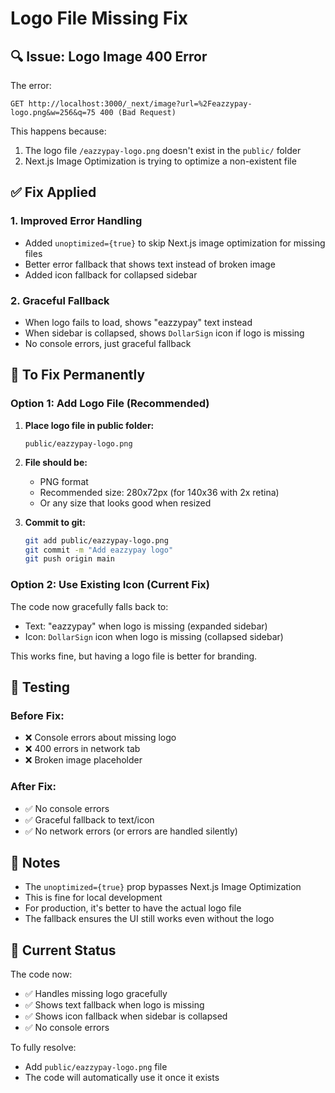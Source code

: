 # Logo File Missing Fix

## 🔍 Issue: Logo Image 400 Error

The error:
```
GET http://localhost:3000/_next/image?url=%2Feazzypay-logo.png&w=256&q=75 400 (Bad Request)
```

This happens because:
1. The logo file `/eazzypay-logo.png` doesn't exist in the `public/` folder
2. Next.js Image Optimization is trying to optimize a non-existent file

## ✅ Fix Applied

### 1. **Improved Error Handling**
- Added `unoptimized={true}` to skip Next.js image optimization for missing files
- Better error fallback that shows text instead of broken image
- Added icon fallback for collapsed sidebar

### 2. **Graceful Fallback**
- When logo fails to load, shows "eazzypay" text instead
- When sidebar is collapsed, shows `DollarSign` icon if logo is missing
- No console errors, just graceful fallback

## 📁 To Fix Permanently

### Option 1: Add Logo File (Recommended)

1. **Place logo file in public folder:**
   ```
   public/eazzypay-logo.png
   ```

2. **File should be:**
   - PNG format
   - Recommended size: 280x72px (for 140x36 with 2x retina)
   - Or any size that looks good when resized

3. **Commit to git:**
   ```bash
   git add public/eazzypay-logo.png
   git commit -m "Add eazzypay logo"
   git push origin main
   ```

### Option 2: Use Existing Icon (Current Fix)

The code now gracefully falls back to:
- Text: "eazzypay" when logo is missing (expanded sidebar)
- Icon: `DollarSign` icon when logo is missing (collapsed sidebar)

This works fine, but having a logo file is better for branding.

## 🧪 Testing

### Before Fix:
- ❌ Console errors about missing logo
- ❌ 400 errors in network tab
- ❌ Broken image placeholder

### After Fix:
- ✅ No console errors
- ✅ Graceful fallback to text/icon
- ✅ No network errors (or errors are handled silently)

## 📝 Notes

- The `unoptimized={true}` prop bypasses Next.js Image Optimization
- This is fine for local development
- For production, it's better to have the actual logo file
- The fallback ensures the UI still works even without the logo

## 🎯 Current Status

The code now:
- ✅ Handles missing logo gracefully
- ✅ Shows text fallback when logo is missing
- ✅ Shows icon fallback when sidebar is collapsed
- ✅ No console errors

To fully resolve:
- Add `public/eazzypay-logo.png` file
- The code will automatically use it once it exists

